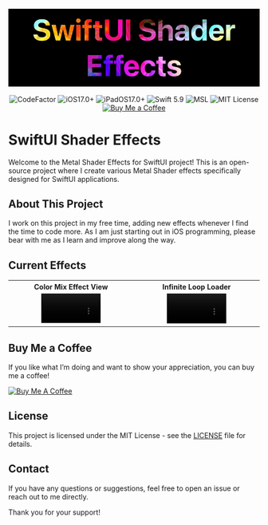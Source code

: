 ![Project Banner Image](Assets/header.png)


<p align="center">
    <img src="https://www.codefactor.io/repository/github/grishtad/swiftui-shader-effects/badge/main" alt="CodeFactor" />
    <img src="https://img.shields.io/badge/platform-iOS_17.0+-yellow.svg" alt="iOS17.0+" />
    <img src="https://img.shields.io/badge/platform-iPadOS_17.0+-yellow.svg" alt="iPadOS17.0+" />
    <img src="https://img.shields.io/badge/language-Swift_5.9-orange.svg" alt="Swift 5.9" />
    <img src="https://img.shields.io/badge/language-MSL-orange.svg" alt="MSL" />
    <img src="https://img.shields.io/github/license/GrishTad/SwiftUI-Shader-Effects" alt="MIT License" />
    <a href="https://buymeacoffee.com/grishtad">
        <img src="https://www.buymeacoffee.com/assets/img/custom_images/orange_img.png" alt="Buy Me a Coffee" >
    </a>
</p>


# SwiftUI Shader Effects

Welcome to the Metal Shader Effects for SwiftUI project! This is an open-source project where I create various Metal Shader effects specifically designed for SwiftUI applications. 

## About This Project

I work on this project in my free time, adding new effects whenever I find the time to code more. As I am just starting out in iOS programming, please bear with me as I learn and improve along the way.

## Current Effects

<table>
  <tr>
    <th>Color Mix Effect View</th>
    <th>Infinite Loop Loader</th>
  </tr>
  <tr>
    <td>
      <div align="center">
        <video src="https://github.com/GrishTad/ShaderEffects/assets/29206404/04f23715-cdb6-4cb5-ae85-0fe2fe7561f5" width="50%" autoplay muted loop></video>
      </div>
    </td>
    <td>
      <div align="center">
        <video src="https://github.com/GrishTad/SwiftUI-Shader-Effects/assets/29206404/1e199105-f333-4eb9-b307-52e9e24ee41d" width="50%" autoplay muted loop></video>
      </div>
    </td>
  </tr>
</table>

## Buy Me a Coffee

If you like what I’m doing and want to show your appreciation, you can buy me a coffee!

[![Buy Me A Coffee](https://www.buymeacoffee.com/assets/img/custom_images/orange_img.png)](https://buymeacoffee.com/grishtad)

## License

This project is licensed under the MIT License - see the [LICENSE](LICENSE) file for details.

## Contact

If you have any questions or suggestions, feel free to open an issue or reach out to me directly.

Thank you for your support!
